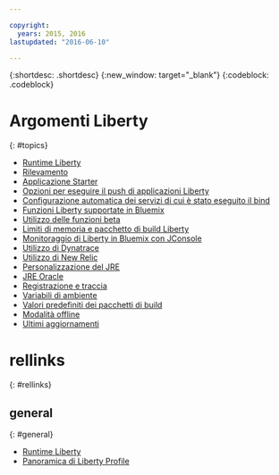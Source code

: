 ```yaml
---

copyright:
  years: 2015, 2016
lastupdated: "2016-06-10"

---
```


{:shortdesc: .shortdesc}
{:new_window: target="_blank"}
{:codeblock: .codeblock}

# Argomenti Liberty
{: #topics}

* [Runtime Liberty](index.html)
* [Rilevamento](index.html#detection)
* [Applicazione Starter](index.html#starter_application)
* [Opzioni per eseguire il push di applicazioni Liberty](optionsForPushing.html)
* [Configurazione automatica dei servizi di cui è stato eseguito il bind](autoConfig.html)
* [Funzioni Liberty supportate in Bluemix](libertyFeatures.html)
* [Utilizzo delle funzioni beta](usingBetaFeatures.html)
* [Limiti di memoria e pacchetto di build Liberty](memoryLimits.html)
* [Monitoraggio di Liberty in Bluemix con JConsole](jconsole.html)
* [Utilizzo di Dynatrace](dynatrace.html)
* [Utilizzo di New Relic](newRelic.html)
* [Personalizzazione del JRE](customizingJRE.html)
* [JRE Oracle](oracle_jre.html)
* [Registrazione e traccia ](loggingAndTracing.html)
* [Variabili di ambiente](environmentVariables.html)
* [Valori predefiniti dei pacchetti di build](buildpackDefaults.html)
* [Modalità offline](offlineMode.html)
* [Ultimi aggiornamenti](updates.html)

# rellinks
{: #rellinks}
## general
{: #general}
* [Runtime Liberty](index.html)
* [Panoramica di Liberty Profile](http://www-01.ibm.com/support/knowledgecenter/SSAW57_8.5.5/com.ibm.websphere.wlp.nd.doc/ae/cwlp_about.html)
